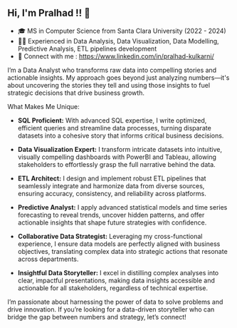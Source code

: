 ## Hi, I'm Pralhad !! 👋

* 🎓 MS in Computer Science from Santa Clara University (2022 - 2024)
* 👨‍💻 Experienced in Data Analysis, Data Visualization, Data Modelling, Predictive Analysis, ETL pipelines development
* 💬 Connect with me : https://www.linkedin.com/in/pralhad-kulkarni/

I’m a Data Analyst who transforms raw data into compelling stories and actionable insights. My approach goes beyond just analyzing numbers—it's about uncovering the stories they tell and using those insights to fuel strategic decisions that drive business growth.

What Makes Me Unique:
* **SQL Proficient:** With advanced SQL expertise, I write optimized, efficient queries and streamline data processes, turning disparate datasets into a cohesive story that informs critical business decisions.

* **Data Visualization Expert:** I transform intricate datasets into intuitive, visually compelling dashboards with PowerBI and Tableau, allowing stakeholders to effortlessly grasp the full narrative behind the data.

* **ETL Architect:** I design and implement robust ETL pipelines that seamlessly integrate and harmonize data from diverse sources, ensuring accuracy, consistency, and reliability across platforms.

* **Predictive Analyst:** I apply advanced statistical models and time series forecasting to reveal trends, uncover hidden patterns, and offer actionable insights that shape future strategies with confidence.

* **Collaborative Data Strategist:** Leveraging my cross-functional experience, I ensure data models are perfectly aligned with business objectives, translating complex data into strategic actions that resonate across departments.

* **Insightful Data Storyteller:** I excel in distilling complex analyses into clear, impactful presentations, making data insights accessible and actionable for all stakeholders, regardless of technical expertise.

I’m passionate about harnessing the power of data to solve problems and drive innovation. If you’re looking for a data-driven storyteller who can bridge the gap between numbers and strategy, let’s connect!


<!--
**Pralhad789/Pralhad789** is a ✨ _special_ ✨ repository because its `README.md` (this file) appears on your GitHub profile.

Here are some ideas to get you started:

- 🔭 I’m currently working on ...
- 🌱 I’m currently learning ...
- 👯 I’m looking to collaborate on ...
- 🤔 I’m looking for help with ...
- 💬 Ask me about ...
- 📫 How to reach me: ...
- 😄 Pronouns: ...
- ⚡ Fun fact: ...
-->
